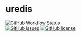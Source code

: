 # uredis

![GitHub Workflow Status](https://img.shields.io/github/workflow/status/wapxmas/uredis/CI)  
[![GitHub issues](https://img.shields.io/github/issues/wapxmas/uredis)](https://github.com/wapxmas/uredis/issues)
[![GitHub license](https://img.shields.io/github/license/wapxmas/uredis)](https://github.com/wapxmas/uredis/blob/main/LICENSE)

